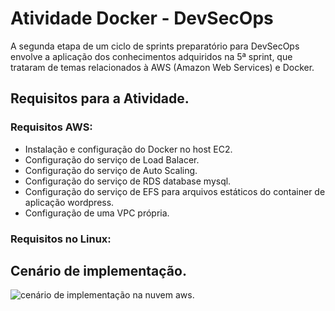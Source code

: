 # Atividade Docker - DevSecOps
A segunda etapa de um ciclo de sprints preparatório para DevSecOps envolve a aplicação dos conhecimentos adquiridos na 5ª sprint, que trataram de temas relacionados à AWS (Amazon Web Services) e Docker.

## Requisitos para a Atividade.

### Requisitos AWS:
- Instalação e configuração do Docker no host EC2.
- Configuração do serviço de Load Balacer.
- Configuração do serviço de Auto Scaling.
- Configuração do serviço de RDS database mysql.
- Configuração do serviço de EFS para arquivos estáticos do container de aplicação wordpress.
- Configuração de uma VPC própria.
### Requisitos no Linux:

## Cenário de implementação.
<img align="center" src="Assets/Cenário.svg" alt="cenário de implementação na nuvem aws.">

